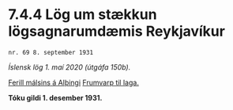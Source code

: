 # 7.4.4 Lög um stækkun lögsagnarumdæmis Reykjavíkur

`nr. 69 8. september 1931`

_Íslensk lög 1. maí 2020 (útgáfa 150b)._

[Ferill málsins á Alþingi](https://www.althingi.is/thingstorf/thingmalalistar-eftir-thingum/ferill/?ltg=44&mnr=64)
[Frumvarp til laga.](https://www.althingi.is/altext/44/s/pdf/0064.pdf)

**Tóku gildi 1. desember 1931.**

